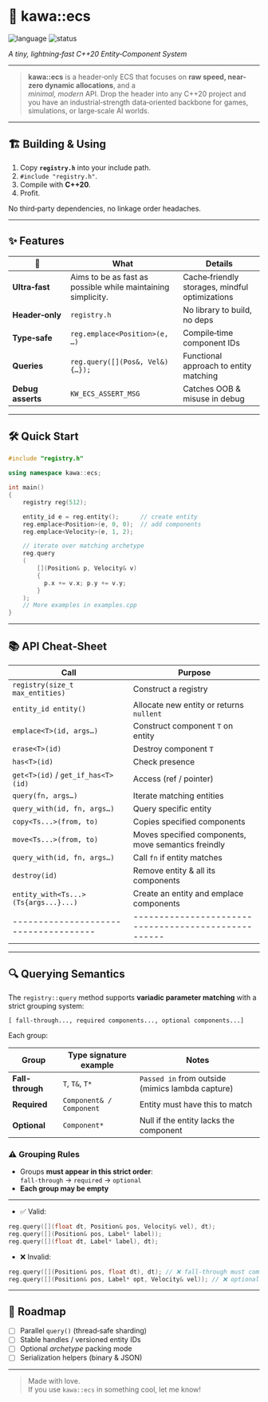 # 🌊 **kawa::ecs**
![language](https://img.shields.io/badge/C%2B%2B-20-blue.svg)
![status](https://img.shields.io/badge/stability-stable-brightgreen)

*A tiny, lightning‑fast C++20 Entity‑Component System*

---

> **kawa::ecs** is a header‑only ECS that focuses on  **raw speed, near-zero dynamic allocations**, and a  
> *minimal, modern* API. Drop the header into any C++20 project and you have an industrial‑strength
> data‑oriented backbone for games, simulations, or large‑scale AI worlds.

---

## 🏗️ Building & Using

1. Copy **`registry.h`** into your include path.
2. `#include "registry.h"`.
3. Compile with **C++20**.
4. Profit.

No third‑party dependencies, no linkage order headaches.

---

## ✨ Features 

| 🚀                                | What                                                           | Details                                            |
| --------------------------------- | -------------------------------------------------------------- | ----------------------------------------------------|
| **Ultra‑fast**                    | Aims to be as fast as possible while maintaining simplicity.   | Cache‑friendly storages, mindful optimizations      |
| **Header‑only**                   | `registry.h`                                                   | No library to build, no deps                        |
| **Type‑safe**                     | `reg.emplace<Position>(e, …)`                                  | Compile‑time component IDs                          |
| **Queries**                       | `reg.query([](Pos&, Vel&){…});`                                | Functional approach to entity matching              |
| **Debug asserts**                 | `KW_ECS_ASSERT_MSG`                                            | Catches OOB & misuse in debug                       |

---

## 🛠️ Quick Start

```cpp
#include "registry.h"

using namespace kawa::ecs;

int main()
{
    registry reg(512);               

    entity_id e = reg.entity();      // create entity
    reg.emplace<Position>(e, 0, 0);  // add components
    reg.emplace<Velocity>(e, 1, 2);

    // iterate over matching archetype
    reg.query
    (
        [](Position& p, Velocity& v)
        {
          p.x += v.x; p.y += v.y;
        }
    );
    // More examples in examples.cpp
}
```

---

## 📚 API Cheat‑Sheet

| Call                                 | Purpose                                             |
| -------------------------------------| ----------------------------------------------------|
| `registry(size_t max_entities)`      | Construct a registry                                |
| `entity_id entity()`                 | Allocate new entity or returns `nullent`            |
| `emplace<T>(id, args…)`              | Construct component `T` on entity                   |
| `erase<T>(id)`                       | Destroy component `T`                               |
| `has<T>(id)`                         | Check presence                                      |
| `get<T>(id)` / `get_if_has<T>(id)`   | Access (ref / pointer)                              |
| `query(fn, args…)`                   | Iterate matching entities                           |
| `query_with(id, fn, args…)`          | Query specific entity                               |
| `copy<Ts...>(from, to)`              | Copies specified components                         |
| `move<Ts...>(from, to)`              | Moves specified components, move semantics freindly |
| `query_with(id, fn, args…)`          | Call `fn` if entity matches                         |
| `destroy(id)`                        | Remove entity & all its components                  |
| `entity_with<Ts...>(Ts{args...}...)` | Create an entity and emplace components             |
| -------------------------------------| ----------------------------------------------------|


---

## 🔍 Querying Semantics

The `registry::query` method supports **variadic parameter matching** with a strict grouping system:

```
[ fall-through..., required components..., optional components...]
```

Each group:

| Group            | Type signature example        | Notes                                            |
|------------------|-------------------------------|--------------------------------------------------|
| **Fall-through** | `T`, `T&`, `T*`               | `Passed in` from outside (mimics lambda capture) |
| **Required**     | `Component& / Component`      | Entity must have this to match                   |
| **Optional**     | `Component*`                  | Null if the entity lacks the component           |

### ⚠️ Grouping Rules

- Groups **must appear in this strict order**:  
  `fall-through` → `required` → `optional`
- **Each group may be empty**
 
---

- ✅ Valid:

```cpp
reg.query([](float dt, Position& pos, Velocity& vel), dt);
reg.query([](Position& pos, Label* label));
reg.query([](float dt, Label* label), dt);
```

- ❌ Invalid:

```cpp
reg.query([](Position& pos, float dt), dt); // ❌ fall-through must come first
reg.query([](Position& pos, Label* opt, Velocity& vel)); // ❌ optional must come last
```

---


## 🔄 Roadmap

* [ ] Parallel `query()` (thread‑safe sharding)
* [ ] Stable handles / versioned entity IDs
* [ ] Optional *archetype* packing mode
* [ ] Serialization helpers (binary & JSON)

---

> Made with love.  
> If you use `kawa::ecs` in something cool, let me know!
